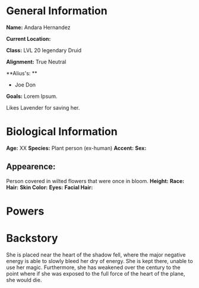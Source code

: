 # General Information
**Name:** Andara Hernandez

**Current Location:**

**Class:** LVL 20 legendary Druid

**Alignment:** True Neutral

**Alius's: **
- Joe Don

**Goals:** Lorem Ipsum.

Likes Lavender for saving her.

# Biological Information
**Age:** XX
**Species:** Plant person (ex-human)
**Accent:**
**Sex:** 

## Appearence:
Person covered in wilted flowers that were once in bloom. 
**Height:**
**Race:** 
**Hair:** 
**Skin Color:** 
**Eyes:**
**Facial Hair:** 

# Powers

# Backstory
She is placed near the heart of the shadow fell, where the major negative energy is able to slowly bleed her dry of energy. She is kept there, unable to use her magic. Furthermore, she has weakened over the century to the point where if she was exposed to the full force of the heart of the plane, she would die.



